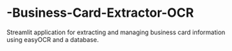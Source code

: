 # -Business-Card-Extractor-OCR
Streamlit application for extracting and managing business card information using easyOCR and a database.
